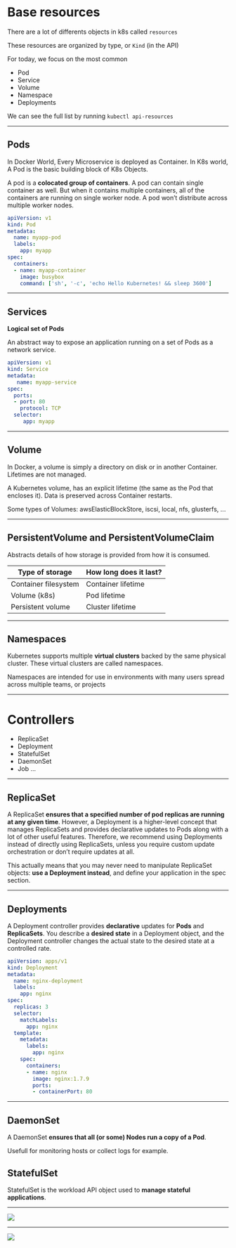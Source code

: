 # Base resources

There are a lot of differents objects in k8s called `resources`

These resources are organized by type, or `Kind` (in the API)

For today, we focus on the most common
- Pod
- Service
- Volume
- Namespace
- Deployments

We can see the full list by running `kubectl api-resources`

---

## Pods

In Docker World, Every Microservice is deployed as Container.
In K8s world, A Pod is the basic building block of K8s Objects.

A pod is a **colocated group of containers**.
A pod can contain single container as well.
But when it contains multiple containers, all of the containers are running on single worker node.
A pod won’t distribute across multiple worker nodes.

```yaml
apiVersion: v1
kind: Pod
metadata:
  name: myapp-pod
  labels:
    app: myapp
spec:
  containers:
  - name: myapp-container
    image: busybox
    command: ['sh', '-c', 'echo Hello Kubernetes! && sleep 3600']
```
<!-- .element: class="fragment" -->

---

## Services
**Logical set of Pods**

An abstract way to expose an application running on a set of Pods as a network service.

```yaml
apiVersion: v1
kind: Service
metadata:
   name: myapp-service
spec:
  ports:
  - port: 80
    protocol: TCP
  selector:
     app: myapp
``` 
<!-- .element: class="fragment" -->

---

## Volume
In Docker, a volume is simply a directory on disk or in another Container. Lifetimes are not managed.

A Kubernetes volume, has an explicit lifetime (the same as the Pod that encloses it).
Data is preserved across Container restarts.

Some types of Volumes: awsElasticBlockStore, iscsi, local, nfs, glusterfs, ... 
<!-- .element: class="fragment" -->

---

## PersistentVolume and PersistentVolumeClaim

Abstracts details of how storage is provided from how it is consumed.

| Type of storage | How long does it last?  |
| ------------- | -----|
| Container filesystem | Container lifetime |
| Volume (k8s) | Pod lifetime |
| Persistent volume | Cluster lifetime |

---

## Namespaces

Kubernetes supports multiple **virtual clusters** backed by the same physical cluster.
These virtual clusters are called namespaces.

Namespaces are intended for use in environments with many users spread across multiple teams, or projects

---

# Controllers 
- ReplicaSet
- Deployment
- StatefulSet
- DaemonSet
- Job
...

---

## ReplicaSet
A ReplicaSet **ensures that a specified number of pod replicas are running at any given time**.
However, a Deployment is a higher-level concept that manages ReplicaSets and provides declarative updates to Pods along with a lot of other useful features. Therefore, we recommend using Deployments instead of directly using ReplicaSets, unless you require custom update orchestration or don’t require updates at all.

This actually means that you may never need to manipulate ReplicaSet objects: **use a Deployment instead**, and define your application in the spec section.


---

## Deployments

A Deployment controller provides **declarative** updates for **Pods** and **ReplicaSets**.
You describe a **desired state** in a Deployment object, and the Deployment controller changes the actual state to the desired state at a controlled rate.

```yaml
apiVersion: apps/v1
kind: Deployment
metadata:
  name: nginx-deployment
  labels:
    app: nginx
spec:
  replicas: 3
  selector:
    matchLabels:
      app: nginx
  template:
    metadata:
      labels:
        app: nginx
    spec:
      containers:
      - name: nginx
        image: nginx:1.7.9
        ports:
        - containerPort: 80
```
<!-- .element: class="fragment" -->

---

## DaemonSet
A DaemonSet **ensures that all (or some) Nodes run a copy of a Pod**. 

Usefull for monitoring hosts or collect logs for example.

## StatefulSet  
<!-- .element: class="fragment" data-fragment-index="1"-->
StatefulSet is the workload API object used to <!-- .element: class="fragment" data-fragment-index="1"--> **manage stateful applications**.
<!-- .element: class="fragment" data-fragment-index="1"-->

---

![](images/k8s-objects.png)

---

![](images/module_04_services.svg)
